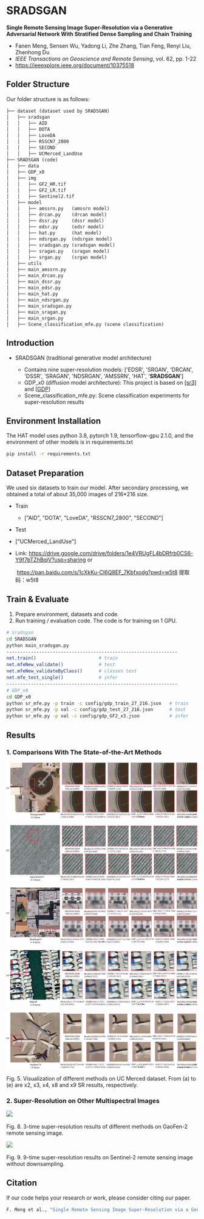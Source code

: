 # **SRADSGAN**
**Single Remote Sensing Image Super-Resolution via a Generative Adversarial Network With Stratified Dense Sampling and Chain Training**

  - Fanen Meng, Sensen Wu, Yadong Li, Zhe Zhang, Tian Feng, Renyi Liu, Zhenhong Du
  - *IEEE Transactions on Geoscience and Remote Sensing*, vol. 62, pp. 1-22
  - https://ieeexplore.ieee.org/document/10375518

## Folder Structure

Our folder structure is as follows:

```
├── dataset (dataset used by SRADSGAN)
│   ├── sradsgan
│   │   ├── AID
│   │   ├── DOTA
│   │   ├── LoveDA
│   │   ├── RSSCN7_2800
│   │   ├── SECOND
│   │   ├── UCMerced_LandUse
├── SRADSGAN (code)
│   ├── data
│   ├── GDP_x0
│   ├── img
│   │   ├── GF2_HR.tif
│   │   ├── GF2_LR.tif
│   │   ├── Sentinel2.tif
│   ├── model
│   │   ├── amssrn.py   (amssrn model)
│   │   ├── drcan.py    (drcan model)
│   │   ├── dssr.py     (dssr model)
│   │   ├── edsr.py     (edsr model)
│   │   ├── hat.py      (hat model)
│   │   ├── ndsrgan.py  (ndsrgan model)
│   │   ├── sradsgan.py (sradsgan model)
│   │   ├── sragan.py   (sragan model)
│   │   ├── srgan.py    (srgan model)
│   ├── utils
│   ├── main_amssrn.py
│   ├── main_drcan.py
│   ├── main_dssr.py
│   ├── main_edsr.py
│   ├── main_hat.py
│   ├── main_ndsrgan.py
│   ├── main_sradsgan.py
│   ├── main_sragan.py
│   ├── main_srgan.py
│   ├── Scene_classification_mfe.py (scene classification)
```

## Introduction

- SRADSGAN (traditional generative model architecture)

  - Contains nine super-resolution models: ['EDSR', 'SRGAN', 'DRCAN', 'DSSR', 'SRAGAN', 'NDSRGAN', 'AMSSRN', 'HAT', '**SRADSGAN**']
  - GDP_x0 (diffusion model architecture): This project is based on [[sr3]](https://github.com/Janspiry/Image-Super-Resolution-via-Iterative-Refinement) and [[GDP](https://github.com/Fayeben/GenerativeDiffusionPrior)]
  - Scene_classification_mfe.py: Scene classification experiments for super-resolution results


## Environment Installation

The HAT model uses python 3.8, pytorch 1.9, tensorflow-gpu 2.1.0, and the environment of other models is in requirements.txt

```bash
pip install -r requirements.txt
```

## Dataset Preparation

We used six datasets to train our model. After secondary processing, we obtained a total of about 35,000 images of 216*216 size.  

- Train
  
  - ["AID", "DOTA", "LoveDA", "RSSCN7_2800", "SECOND"]
  
- Test
  
- ["UCMerced_LandUse"]
  
- Link:   https://drive.google.com/drive/folders/1e4VRUgFL4bDRfrb0CS6-Y9f7bTZhBqiV?usp=sharing   or  

  ​            https://pan.baidu.com/s/1cXkKu-CI6Q8EF_7Kbfxodg?pwd=w5t8   提取码：w5t8

## Train & Evaluate
1. Prepare environment, datasets and code.
2. Run training / evaluation code. The code is for training on 1 GPU.

```bash
# sradsgan
cd SRADSGAN
python main_sradsgan.py
---------------------------------------------------------------
net.train()                       # train
net.mfeNew_validate()             # test
net.mfeNew_validateByClass()      # classes test
net.mfe_test_single()             # infer
---------------------------------------------------------------
# GDP_x0
cd GDP_x0
python sr_mfe.py -p train -c config/gdp_train_27_216.json   # train
python sr_mfe.py -p val -c config/gdp_test_27_216.json      # test
python sr_mfe.py -p val -c config/gdp_GF2_x3.json           # infer

```

## Results

### 1. Comparisons With The State-of-the-Art Methods



![](results_img/x2_storagetanks_93.png)

![](results_img/x3_agricultural_16.png)

![](results_img/x4_buildings_92.png)

![](results_img/x8_habor_9.png)

![](results_img/x9_airplane_72.png)

Fig. 5. Visualization of different methods on UC Merced dataset. From (a) to (e) are x2, x3, x4, x8 and x9 SR results, respectively.

### 2. Super-Resolution on Other Multispectral Images

![](results_img/GF2_5.3.png)

Fig. 8. 3-time super-resolution results of different methods on GaoFen-2 remote sensing image.

![](results_img/Sentinel2_5.4.png)

Fig. 9. 9-time super-resolution results on Sentinel-2 remote sensing image without downsampling.

## Citation

If our code helps your research or work, please consider citing our paper. 

```bash
F. Meng et al., "Single Remote Sensing Image Super-Resolution via a Generative Adversarial Network With Stratified Dense Sampling and Chain Training," in IEEE Transactions on Geoscience and Remote Sensing, vol. 62, pp. 1-22, 2024, Art no. 5400822, doi: 10.1109/TGRS.2023.3344112.
```
